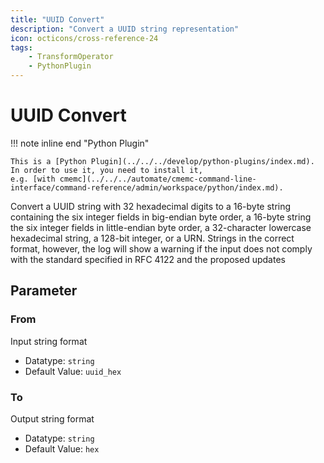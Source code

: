 ```yaml
---
title: "UUID Convert"
description: "Convert a UUID string representation"
icon: octicons/cross-reference-24
tags: 
    - TransformOperator
    - PythonPlugin
---
```

# UUID Convert
<!-- This file was generated - DO NOT CHANGE IT MANUALLY -->

!!! note inline end "Python Plugin"

    This is a [Python Plugin](../../../develop/python-plugins/index.md).
    In order to use it, you need to install it,
    e.g. [with cmemc](../../../automate/cmemc-command-line-interface/command-reference/admin/workspace/python/index.md).

Convert a UUID string with 32 hexadecimal digits to a 16-byte
    string containing the six integer fields in big-endian byte order, a 16-byte string
    the six integer fields in little-endian byte order, a 32-character lowercase
    hexadecimal string, a 128-bit integer, or a URN. Strings in the correct format,
    however, the log will show a warning if the input does not comply with the standard
    specified in RFC 4122 and the proposed updates

## Parameter

### From

Input string format

- Datatype: `string`
- Default Value: `uuid_hex`



### To

Output string format

- Datatype: `string`
- Default Value: `hex`



